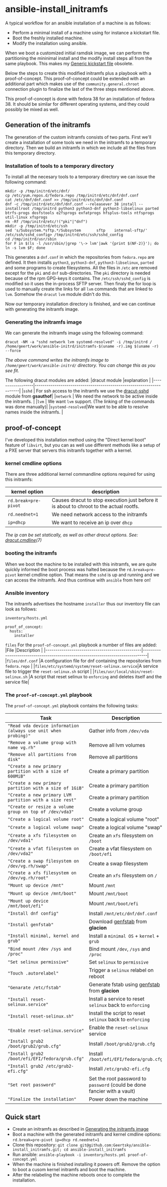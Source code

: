 # ansible-install_initramfs

A typical workflow for an ansible installation of a machine is as follows:

- Perform a minimal install of a machine using for instance a kickstart file.
- Boot the freshly installed machine.
- Modify the installation using ansible.

When we boot a customized initial ramdisk image, we can perform the partitioning the mininimal install and the modify install steps all from the same playbook. This makes my [Generic kickstart file](https://github.com/Geertsky/kickstart) obsolete.

Below the steps to create this modified initramfs plus a playbook with a proof-of-concept. This proof-of-concept could be extended with an additional part which makes use of the `community.general.chroot` connection plugin to finalize the last of the three steps mentioned above.

This proof-of-concept is done with fedora 38 for an installation of fedora 38. It should be similar for different operating systems, and they could possibly be mixed as well.

## Generation of the initramfs

The generation of the custom initramfs consists of two parts. First we'll create a installation of some tools we need in the initramfs to a temporary directory. Then we build an initramfs in which we include all the files from this temporary directory.

### Installation of tools to a temporary directory

To install all the necesary tools to a temporary directory we can issue the following command:

```
mkdir -p /tmp/initrd/etc/dnf/
cp /etc/yum.repos.d/fedora.repo /tmp/initrd/etc/dnf/dnf.conf 
cat /etc/dnf/dnf.conf >> /tmp/initrd/etc/dnf/dnf.conf 
dnf -c /tmp/initrd/etc/dnf/dnf.conf --releasever 38 install --installroot /tmp/initrd python3 python3-dnf python3-libselinux parted btrfs-progs dosfstools e2fsprogs exfatprogs hfsplus-tools ntfsprogs util-linux xfsprogs
rm -Rf /tmp/initrd/etc/!("pki"|"dnf")
mkdir -p /tmp/initrd/etc/ssh
sed 's/Subsystem.*sftp.*/Subsystem       sftp    internal-sftp/' /etc/ssh/sshd_config> /tmp/initrd/etc/ssh/sshd_config
cd /tmp/initrd/usr/sbin
for F in $(ls -l /usr/sbin/|grep '\-> lvm'|awk '{print $(NF-2)}'); do ln -s lvm $F; done
```

This generates a `dnf.conf` in which the repositories from `fedora.repo` are defined.
It then installs `python3`, `python3-dnf`, `python3-libselinux`, `parted` and some programs to create filesystems.
All the files in `/etc` are removed except for the `pki` and `dnf` sub-directories. The `pki` directory is needed because of the rpm GPG-keys it contains.
The `/etc/ssh/sshd_config` is modified so it uses the in-process SFTP server.
Then finaly the for loop is used to manually create the links for all `lvm` commands that are linked to `lvm`. Somehow the `dracut` `lvm` module didn't do this.

Now our temporary installation directory is finished, and we can continue with generating the initramfs image.

### Generating the initramfs image

We can generate the initramfs image using the following command:

```
dracut -NM -a "sshd network lvm systemd-resolved" -i /tmp/initrd / /home/geert/work/ansible-initrd/initramfs-$(uname -r).img $(uname -r) --force
```
*The above command writes the initramfs image to `/home/geert/work/ansible-initrd/` directory. You can change this as you see fit.*

The following dracut modules are added:
|dracut module     |explanation                                                           |
|------------------|----------------------------------------------------------------------|
|`sshd`            | For ssh access to the initramfs we use the [dracut-sshd](https://github.com/gsauthof/dracut-sshd) module from **gsauthof**|
|`network`         | We need the network to be active inside the initramfs.                |
|`lvm`             | We want `lvm` support. (The linking of the commands was done manually)|
|`systemd-resolved`|We want to be able to resolve names inside the initramfs.              |

## proof-of-concept

I've developed this installation method using the "Direct kernel boot" feature of `libvirt`, but you can as well use different methods like a setup of a PXE server that servers this initramfs together with a kernel.

### kernel cmdline options

There are three additional kernel commandline options required for using this initramfs:

|kernel option       | description                                                                           |
|--------------------|---------------------------------------------------------------------------------------|
|`rd.break=pre-pivot`|Causes dracut to stop execution just before it is about to chroot to the actual rootfs.|
|`rd.neednet=1`      |We need network access to the initramfs                                                |
|`ip=dhcp`           |We want to receive an ip over `dhcp`                                                   |

*The ip can be set statically, as well as other dracut options. See: [dracut.cmdline](https://man7.org/linux/man-pages/man7/dracut.cmdline.7.html)(7)*

### booting the initramfs

When we boot the machine to be installed with this initramfs, we are quite quickly informed the boot process was halted because the `rd.break=pre-pivot` kernel cmdline option. That means the `sshd` is up and running and we can access the initramfs. And thus continue with `ansible` from here on!

### Ansible inventory

The initramfs advertises the hostname `installer` thus our inventory file can look as follows:

`inventory/hosts.yml`
```
proof_of_concept:
  hosts:
    installer
```

`files`
For the `proof-of-concept.yml` playbook a number of files are added:
|File                                            |Description                                                                     |
|------------------------------------------------|--------------------------------------------------------------------------------|
|`files/dnf.conf`                                |A configuration file for dnf containing the repositories from `fedora.repo`     |
|`files/etc/systemd/system/reset-selinux.service`|A service file to trigger the `reset-selinux.sh` script                         |
|`files/usr/local/sbin/reset-selinux.sh`         |A script that reset selinux to `enforcing` and deletes itself and the service file|

### The `proof-of-concept.yml` playbook

The `proof-of-concept.yml` playbook contains the following tasks:

|Task                                                        |Description                                                         |
|------------------------------------------------------------|--------------------------------------------------------------------|
|`"Read vda device information (always use unit when probing)"`|Gather info from `/dev/vda`                                       |
|`"Remove a volume group with name vg.rh"`                     |Remove all lvm volumes                                            |
|`"Remove all partitions from disk"`                           |Remove all partitions                                             |
|`"Create a new primary partition with a size of 600MiB"`      |Create a primary partition                                        |
|`"Create a new primary partition with a size of 1GiB"`        |Create a primary partition                                        |
|`"Create a new primary LVM partition with a size rest"`       |Create a primary partition                                        |
|`"Create or resize a volume group on top of /dev/vda3"`       |Create a volume group                                             |
|`"Create a logical volume root"`                              |Create a logical volume "root"                                    |
|`"Create a logical volume swap"`                              |Create a logical volume "swap"                                    |
|`"Create a xfs filesystem on /dev/vda1"`                      |Create an `xfs` filesystem on `/boot`                             |
|`"Create a vfat filesystem on /dev/vda2"`                     |Create a vfat filesystem on `/boot/efi`                           |
|`"Create a swap filesystem on /dev/vg.rh/swap"`               |Create a swap filesystem                                          |
|`"Create a xfs filesystem on /dev/vg.rh/root"`                |Create an `xfs` filesystem on `/`                                 |
|`"Mount up device /mnt"`                                      |Mount `/mnt`                                                      |
|`"Mount up device /mnt/boot"`                                 |Mount `/mnt/boot`                                                 |
|`"Mount up device /mnt/boot/efi"`                             |Mount `/mnt/boot/efi`                                             |
|`"Install dnf config"`                                        |Install `/mnt/etc/dnf/dnf.conf`                                   |
|`"Install genfstab"`                                          |Download [genfstab](https://github.com/glacion/genfstab/tree/master) from **glacion**|
|`"Install minimal, kernel and grub"`                          |Install a `minimal OS` + `kernel` + `grub`                        |
|`"Bind mount /dev /sys and /proc"`                            |Bind mount `/dev`, `/sys` and `/proc`                             |
|`"Set selinux permissive"`                                    |Set `selinux` to `permissive`                                     |
|`"Touch .autorelabel"`                                        |Trigger a `selinux` relabel on reboot                             |
|`"Genarate /etc/fstab"`                                      |Generate fstab using [genfstab](https://github.com/glacion/genfstab/tree/master) from **glacion**|
|`"Install reset-selinux.service"`                           |Install a service to reset `selinux` back to `enforcing`            |
|`"Install reset-selinux.sh"`                                |Install the script to reset `selinux` back to `enforcing`           |
|`"Enable reset-selinux.service"`                            |Enable the `reset-selinux` service                                  |
|`"Install grub2 /boot/grub2/grub.cfg"`                      |Install `/boot/grub2/grub.cfg`                                      |
|`"Install grub2 /boot/efi/EFI/fedora/grub.cfg"`             |Install `/boot/efi/EFI/fedora/grub.cfg`                             |
|`"Install grub2 /etc/grub2-efi.cfg"`                        |Install `/etc/grub2-efi.cfg`                                        |
|`"Set root password"`                                       |Set the root password to `password` (could be done fancier with a vault)|
|`"Finalize the installation"`                               |Power down the machine                                              |

## Quick start

* Create an initramfs as described in [Generating the initramfs image](#generating-the-initramfs-image)
* Boot a machine with the generated initramfs and kernel cmdline options: `rd.break=pre-pivot ip=dhcp rd.neednet=1`
* Clone this repository: `git clone git@github.com:Geertsky/ansible-install_initramfs.git; cd ansible-install_initramfs`
* Run ansible: `ansible-playbook -i inventory/hosts.yml proof-of-concept.yml`
* When the machine is finished installing it powers off. Remove the option to boot a cusom kernel initramfs and boot the machine.
* After the relabeling the machine reboots once to complete the installation.
